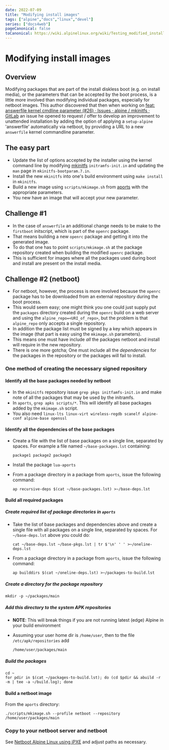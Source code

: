 ```yaml
---
date: 2022-07-09
title: "Modifying install images"
tags: ["alpine","docs","linux","devel"]
series: ["docs4web"]
pageCanonical: false
toCanonical: https://wiki.alpinelinux.org/wiki/Testing_modified_install_images_and_packages
---
```


# Modifying install images

## Overview

Modifying packages that are part of the install diskless boot (e.g. on install media), or the parameters that can be accepted by the boot process, is a little more involved than modifying individual packages, especially for netboot images. This author discovered that then when working on [feat: answerfile kernel cmdline parameter (#26) · Issues · alpine / mkinitfs · GitLab](https://gitlab.alpinelinux.org/alpine/mkinitfs/-/issues/26) an issue he opened to request / offer to develop an improvement to unattended installation by adding the option of applying a `setup-alpine` 'answerfile' automatically via netboot, by providing a URL to a new `answerfile` kernel commandline parameter.

## The easy part

* Update the list of options accepted by the installer using the kernel command line by modifying [mkinitfs](https://gitlab.alpinelinux.org/alpine/mkinitfs) `initramfs-init.in` and updating the `man` page in `mkinitfs-bootparam.7.in`.
* Install the new `mkinitfs` into one's build environment using `make install` in `mkinitfs`.
* Build a new image using `scripts/mkimage.sh` from [aports](https://gitlab.alpinelinux.org/alpine/aports) with the appropriate parameters.
* You new have an image that will accept your new parameter.

## Challenge #1

* In the case of `answerfile` an additional change needs to be make to the `firstboot` initscript, which is part of the `openrc` package.
* That means building a new `openrc` package and getting it into the generated image.
* To do that one has to point `scripts/mkimage.sh` at the package repository created when building the modified `openrc` package.
* This is sufficient for images where all the packages used during boot and install are present on the install media.

## Challenge #2 (netboot)

* For netboot, however, the process is more involved because the `openrc` package has to be downloaded from an external repository during the boot process.
* This would seem easy; one might think you one could just supply put the `packages` directory created during the `openrc` build on a web server and using the `alpine_repo=<URI_of_repo>`, but the problem is that `alpine_repo` only accepts a single repository.
* In addition the package list must be signed by a key which appears in the image (that part is easy using the `mkimage.sh` parameters).
* This means one must have include _all_ the packages netboot and install will require in the new repository.
* There is one more gotcha; One must include all the _dependencies_ for the packages in the repository or the packages will fail to install.

### One method of creating the necessary signed repository

#### Identify all the base packages needed by netboot

* In the `mkinitfs` repository issue `grep pkgs initfamfs-init.in` and make note of all the packages that may be used by the initramfs.
* In `aports`, `grep apks scripts/*`. This will identify all base packages added by the `mkimage.sh` script.
* You also need `linux-lts linux-virt wireless-regdb scanelf alpine-conf alpine-base openssl`

#### Identify all the dependencies of the base packages

* Create a file with the list of base packages on a single line, separated by spaces. For example a file named `~/base-packages.lst` containing:
  
  ```shell
  package1 package2 package3
  ```

* Install the package `lua-aports`

* From a package directory in a package from `aports`, issue the following command:
  
  ```shell
  ap recursive-deps $(cat ~/base-packages.lst) >~/base-deps.lst
  ```

#### Build all required packages

##### Create required list of package directories in `aports`

* Take the list of base packages and dependencies above and create a single file with all packages on a single line, separated by spaces. For `~/base-deps.lst` above you could do:
  
  ```shell
  cat ~/base-deps.lst ~/base-pkgs.lst | tr $'\n' ' ' >~/oneline-deps.lst
  ```

* From a package directory in a package from `aports`, issue the following command:
  
  ```shell
  ap builddirs $(cat ~/oneline-deps.lst) >~/packages-to-build.lst
  ```

##### Create a directory for the package repository

```shell
mkdir -p ~/packages/main
```

##### Add this directory to the system APK repositories

* **NOTE**: This will break things if you are not running latest (edge) Alpine in your build environment

* Assuming your user home dir is `/home/user`, then to the file `/etc/apk/repositories` add
  
  ```shell
  /home/user/packages/main
  ```

##### Build the packages

```shell
cd ~
for pdir in $(cat ~/packages-to-build.lst); do (cd $pdir && abuild -r -m | tee -a ~/build.log); done
```

#### Build a netboot image

From the `aports` directory:

```shell
./scripts/mkimage.sh --profile netboot --repository /home/user/packages/main
```

### Copy to your netboot server and netboot

See [Netboot Alpine Linux using iPXE](../howtos/netboot-alpine-linux-using-ipxe.md) and adjust paths as necessary.
